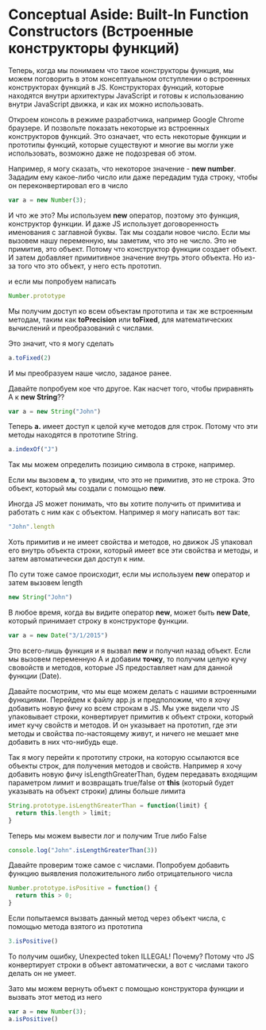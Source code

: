 # Conceptual Aside: Built-In Function Constructors (Встроенные конструкторы функций)

Теперь, когда мы понимаем что такое конструкторы функция, мы можем поговорить в этом консептуальном
отступлении о встроенных конструкторах функций в JS. Конструкторах функций, которые находятся внутри архитектуры JavaScript и готовы к
использованию внутри JavaScript движка, и как их можно использовать.

Откроем консоль в режиме разработчика, например Google Chrome браузере. И позвольте показать
некоторые из встроенных конструкторов функций. Это означает, что есть некоторые функции
и прототипы функций, которые существуют и многие вы могли уже использовать, возможно даже
не подозревая об этом.

Например, я могу сказать, что некоторое значение  - **new number**.
Зададим ему какое-либо число или даже передадим туда строку, чтобы он переконвертировал его
в число 

```javascript
var a = new Number(3);
```

И что же это? Мы используем **new** оператор, поэтому это функция, конструктор функции.
И даже JS использует договоренность именования с заглавной буквы. Так мы создали новое число.
Если мы вызовем нашу переменную, мы заметим, что это не число. Это не примитив, это объект.
Потому что конструктор функции создает объект. И затем добавляет примитивное значение внутрь
этого объекта. Но из-за того что это объект, у него есть прототип.

и если мы попробуем написать

```javascript
Number.prototype
```

Мы получим доступ ко всем объектам прототипа и так же встроенным методам, таким как **toPrecision**
или **toFixed**, для математических вычислений и преобразований с числами. 

Это значит, что я могу сделать

```javascript
a.toFixed(2)
```

И мы преобразуем наше число, заданое ранее.

Давайте попробуем кое что другое. Как насчет того, чтобы приравнять A к **new String**??

```javascript
var a = new String("John")
```

Теперь **a.** имеет доступ к целой куче методов для строк. Потому что эти методы находятся в прототипе
String.

```javascript
a.indexOf("J")
```

Так мы можем определить позицию символа в строке, например.
 
Если мы вызовем **a**, то увидим, что это не примитив, это не строка. Это объект, который
мы создали с помощью **new**. 

Иногда JS может понимать, что вы хотите получить от примитива и работать с ним как с объектом.
Например я могу написать вот так:

```javascript
"John".length
```

Хоть примитив и не имеет свойства и методов, но движок JS упаковал его внутрь объекта строки,
который имеет все эти свойства и методы, и затем автоматически дал доступ к ним.

По сути тоже самое происходит, если мы используем **new** оператор и затем вызовем length
```javascript
new String("John")
```

В любое время, когда вы видите оператор **new**, может быть **new Date**, который принимает строку
в конструкторе функции.

```javascript
var a = new Date("3/1/2015")
```

Это всего-лишь функция и я вызвал **new** и получил назад объект. Если мы вызовем переменную
A и добавим **точку**, то получим целую кучу свовойств и методов, которые JS предоставляет нам
для данной функции (Date).

Давайте посмотрим, что мы еще можем делать с нашими встроенными функциями.
Перейдем к файлу app.js и предположим, что я хочу добавить новую фичу ко всем строкам в JS.
Мы уже видели что JS упаковывает строки, конвертирует примитив к объект строки, который 
имет кучу свойств и методов. И он указывает на прототип, где эти методы и свойства по-настоящему
живут, и ничего не мешает мне добавить в них что-нибудь еще.

Так я могу перейти к прототипу строки, на которую ссылаются все объекты строк, для получения
методов и свойств. Например я хочу добавить новую фичу isLengthGreaterThan, будем передавать
входящим параметром лимит и возвращать true/false от **this** (который будет указывать на объект строки) длины
больше лимита

```javascript
String.prototype.isLengthGreaterThan = function(limit) {
  return this.length > limit;
}
```

Теперь мы можем вывести лог и получим True либо False

```javascript
console.log("John".isLengthGreaterThan(3))
```

Давайте проверим тоже самое с числами. Попробуем добавить функцию выявления положительного либо
отрицательного числа

```javascript
Number.prototype.isPositive = function() {
  return this > 0;
}
```

Если попытаемся вызвать данный метод через объект числа, с помощью метода взятого из прототипа

```javascript
3.isPositive()
```

То получим ошибку, Unexpected token ILLEGAL! Почему? Потому что JS конвертирует строки в объект
автоматически, а вот с числами такого делать он не умеет. 

Зато мы можем вернуть объект с помощью конструктора функции и вызвать этот метод из него

```javascript
var a = new Number(3);
a.isPositive()
```
